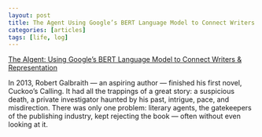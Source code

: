 ```yaml
---
layout: post
title: The Agent Using Google’s BERT Language Model to Connect Writers & Representation
categories: [articles]
tags: [life, log]
---
```


[The AIgent: Using Google’s BERT Language Model to Connect Writers & Representation](https://blog.insightdatascience.com/the-aigent-using-googles-bert-language-model-to-connect-writers-representation-42ac6388da7c)

In 2013, Robert Galbraith — an aspiring author — finished his first novel, Cuckoo’s Calling. It had all the trappings of a great story: a suspicious death, a private investigator haunted by his past, intrigue, pace, and misdirection. There was only one problem: literary agents, the gatekeepers of the publishing industry, kept rejecting the book — often without even looking at it.


<!--more-->